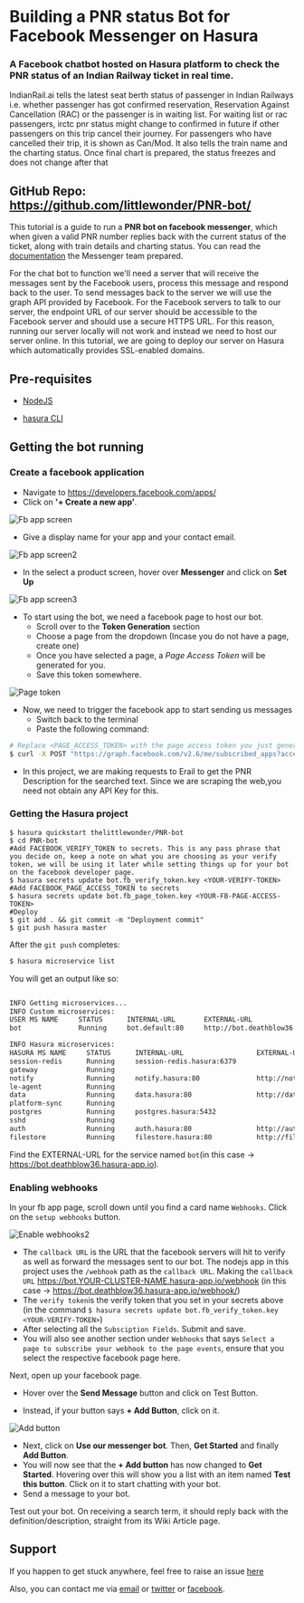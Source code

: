 # Building a PNR status Bot for Facebook Messenger on Hasura

### A Facebook chatbot hosted on Hasura platform to check the PNR status of an Indian Railway ticket in real time.

IndianRail.ai tells the latest seat berth status of passenger in Indian Railways i.e. whether passenger has got confirmed reservation, Reservation Against Cancellation (RAC) or the passenger is in waiting list. For waiting list or rac passengers, irctc pnr status might change to confirmed in future if other passengers on this trip cancel their journey. For passengers who have cancelled their trip, it is shown as Can/Mod. It also tells the train name and the charting status. Once final chart is prepared, the status freezes and does not change after that

## GitHub Repo: https://github.com/littlewonder/PNR-bot/

This tutorial is a guide to run a **PNR bot on facebook messenger**, which when given a valid PNR number replies back with the current status of the ticket, along with train details and charting status. You can read the [documentation](https://developers.facebook.com/docs/messenger-platform/quickstart) the Messenger team prepared.

For the chat bot to function we'll need a server that will receive the messages sent by the Facebook users, process this message and respond back to the user. To send messages back to the server we will use the graph API provided by Facebook. For the Facebook servers to talk to our server, the endpoint URL of our server should be accessible to the Facebook server and should use a secure HTTPS URL. For this reason, running our server locally will not work and instead we need to host our server online. In this tutorial, we are going to deploy our server on Hasura which automatically provides SSL-enabled domains.

## Pre-requisites

* [NodeJS](https://nodejs.org)

* [hasura CLI](https://docs.hasura.io/0.15/manual/install-hasura-cli.html)

## Getting the bot running

### Create a facebook application

* Navigate to https://developers.facebook.com/apps/
* Click on **'+ Create a new app’**.

![Fb app screen](https://github.com/littlewonder/PNR-bot/raw/master/assets/Tutorial-1.png)

* Give a display name for your app and your contact email.

![Fb app screen2](https://github.com/littlewonder/PNR-bot/raw/master/assets/Tutorial-2.png)

* In the select a product screen, hover over **Messenger** and click on **Set Up**

![Fb app screen3](https://github.com/littlewonder/PNR-bot/raw/master/assets/Tutorial-3.png)

* To start using the bot, we need a facebook page to host our bot.
  + Scroll over to the **Token Generation** section
  + Choose a page from the dropdown (Incase you do not have a page, create one)
  + Once you have selected a page, a *Page Access Token* will be generated for you.
  + Save this token somewhere.

![Page token](https://github.com/littlewonder/PNR-bot/raw/master/assets/Tutorial-4.png)

* Now, we need to trigger the facebook app to start sending us messages
  - Switch back to the terminal
  - Paste the following command:

```sh
# Replace <PAGE_ACCESS_TOKEN> with the page access token you just generated.
$ curl -X POST "https://graph.facebook.com/v2.6/me/subscribed_apps?access_token=<PAGE_ACCESS_TOKEN>"
```

* In this project, we are making requests to Erail to get the PNR Description for the searched text. Since we are scraping the web,you need not obtain any API Key for this. 

### Getting the Hasura project

```
$ hasura quickstart thelittlewonder/PNR-bot
$ cd PNR-bot
#Add FACEBOOK_VERIFY_TOKEN to secrets. This is any pass phrase that you decide on, keep a note on what you are choosing as your verify token, we will be using it later while setting things up for your bot on the facebook developer page.
$ hasura secrets update bot.fb_verify_token.key <YOUR-VERIFY-TOKEN>
#Add FACEBOOK_PAGE_ACCESS_TOKEN to secrets
$ hasura secrets update bot.fb_page_token.key <YOUR-FB-PAGE-ACCESS-TOKEN>
#Deploy
$ git add . && git commit -m "Deployment commit"
$ git push hasura master
```

After the `git push` completes:

```sh
$ hasura microservice list
```

You will get an output like so:

```sh

INFO Getting microservices...                     
INFO Custom microservices: 
USER MS NAME     STATUS      INTERNAL-URL       EXTERNAL-URL          
bot              Running     bot.default:80     http://bot.deathblow36.hasura-app.io

INFO Hasura microservices: 
HASURA MS NAME     STATUS      INTERNAL-URL                  EXTERNAL-URL
session-redis      Running     session-redis.hasura:6379     
gateway            Running                                   
notify             Running     notify.hasura:80              http://notify.deathblow36.hasura-app.io
le-agent           Running                                   
data               Running     data.hasura:80                http://data.deathblow36.hasura-app.io
platform-sync      Running                                   
postgres           Running     postgres.hasura:5432          
sshd               Running                                   
auth               Running     auth.hasura:80                http://auth.deathblow36.hasura-app.io
filestore          Running     filestore.hasura:80           http://filestore.deathblow36.hasura-app.io

```

Find the EXTERNAL-URL for the service named `bot`(in this case -> https://bot.deathblow36.hasura-app.io).

### Enabling webhooks

In your fb app page, scroll down until you find a card name `Webhooks`. Click on the `setup webhooks` button.

![Enable webhooks2](https://github.com/littlewonder/PNR-bot/raw/master/assets/Tutorial-5.png)

* The `callback URL` is the URL that the facebook servers will hit to verify as well as forward the messages sent to our bot. The nodejs app in this project uses the `/webhook` path as the `callback URL`. Making the `callback URL` https://bot.YOUR-CLUSTER-NAME.hasura-app.io/webhook (in this case -> https://bot.deathblow36.hasura-app.io/webhook/)
* The `verify token`is the verify token that you set in your secrets above (in the command `$ hasura secrets update bot.fb_verify_token.key <YOUR-VERIFY-TOKEN>`)
* After selecting all the `Subsciption Fields`. Submit and save.
* You will also see another section under `Webhooks` that says `Select a page to subscribe your webhook to the page events`, ensure that you select the respective facebook page here.

Next, open up your facebook page.

* Hover over the **Send Message** button and click on Test Button.

* Instead, if your button says **+ Add Button**, click on it.

![Add button](https://github.com/littlewonder/PNR-bot/raw/master/assets/Tutorial-6.png)

* Next, click on **Use our messenger bot**. Then, **Get Started** and finally **Add Button**.
* You will now see that the **+ Add button** has now changed to **Get Started**. Hovering over this will show you a list with an item named **Test this button**. Click on it to start chatting with your bot.
* Send a message to your bot.

Test out your bot. On receiving a search term, it should reply back with the definition/description, straight from its Wiki Article page.

## Support

If you happen to get stuck anywhere, feel free to raise an issue [here](https://github.com/littlewonder/PNR-bot/issues)

Also, you can contact me via [email](mailto:abhi.312.sharma@gmail.com) or [twitter](https://twitter.com/lilwonderspeaks) or [facebook](https://www.fb.com/intellectualbadass).
